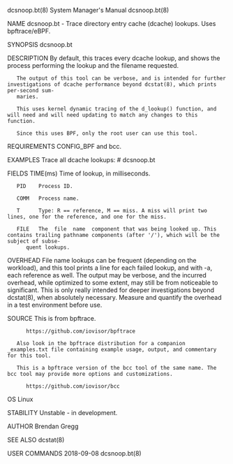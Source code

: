 dcsnoop.bt(8)							    System Manager's Manual							 dcsnoop.bt(8)

NAME
       dcsnoop.bt - Trace directory entry cache (dcache) lookups. Uses bpftrace/eBPF.

SYNOPSIS
       dcsnoop.bt

DESCRIPTION
       By default, this traces every dcache lookup, and shows the process performing the lookup and the filename requested.

       The output of this tool can be verbose, and is intended for further investigations of dcache performance beyond dcstat(8), which prints per-second sum‐
       maries.

       This uses kernel dynamic tracing of the d_lookup() function, and will need and will need updating to match any changes to this function.

       Since this uses BPF, only the root user can use this tool.

REQUIREMENTS
       CONFIG_BPF and bcc.

EXAMPLES
       Trace all dcache lookups:
	      # dcsnoop.bt

FIELDS
       TIME(ms)
	      Time of lookup, in milliseconds.

       PID    Process ID.

       COMM   Process name.

       T      Type: R == reference, M == miss. A miss will print two lines, one for the reference, and one for the miss.

       FILE   The  file	 name  component that was being looked up. This contains trailing pathname components (after '/'), which will be the subject of subse‐
	      quent lookups.

OVERHEAD
       File name lookups can be frequent (depending on the workload), and this tool prints a line for each failed lookup, and with -a, each reference as well.
       The output may be verbose, and the incurred overhead, while optimized to some extent, may still be from noticeable to significant. This is only	really
       intended for deeper investigations beyond dcstat(8), when absolutely necessary.	Measure and quantify the overhead in a test environment before use.

SOURCE
       This is from bpftrace.

	      https://github.com/iovisor/bpftrace

       Also look in the bpftrace distribution for a companion _examples.txt file containing example usage, output, and commentary for this tool.

       This is a bpftrace version of the bcc tool of the same name. The bcc tool may provide more options and customizations.

	      https://github.com/iovisor/bcc

OS
       Linux

STABILITY
       Unstable - in development.

AUTHOR
       Brendan Gregg

SEE ALSO
       dcstat(8)

USER COMMANDS								  2018-09-08								 dcsnoop.bt(8)
